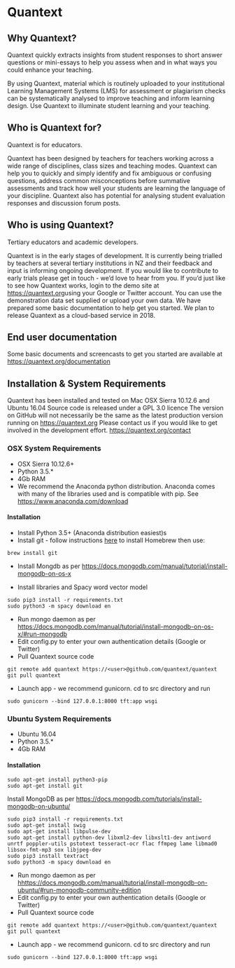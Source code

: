# Quantext

## Why Quantext?

Quantext quickly extracts insights from student responses to short answer questions or mini-essays to help you assess when and in what ways you could enhance your teaching. 

By using Quantext, material which is routinely uploaded to your institutional Learning Management Systems (LMS) for assessment or plagiarism checks can be systematically analysed to improve teaching and inform learning design. Use Quantext to illuminate student learning and your teaching.

## Who is Quantext for?

Quantext is for educators. 

Quantext has been designed by teachers for teachers working across a wide range of disciplines, class sizes and teaching modes. Quantext can help you to quickly and simply identify and fix ambiguous or confusing questions, address common misconceptions before summative assessments and track how well your students are learning the language of your discipline. Quantext also has potential for analysing student evaluation responses and discussion forum posts.

## Who is using Quantext?

Tertiary educators and academic developers. 

Quantext is in the early stages of development. It is currently being trialled by teachers at several tertiary institutions in NZ and their feedback and input is informing ongoing development. If you would like to contribute to early trials please get in touch - we’d love to hear from you. If you’d just like to see how Quantext works, login to the demo site at <a href="https://quantext.org" target="_blank">https://quantext.org</a>using your Google or Twitter account. You can use the demonstration data set supplied or upload your own data. We have prepared some basic documentation to help get you started. We plan to release Quantext as a cloud-based service in 2018.

## End user documentation
Some basic documents and screencasts to get you started are available at <a href="https://quantext.org/documentation" target="_blank">https://quantext.org/documentation</a>

## Installation & System Requirements
Quantext has been installed and tested on Mac OSX Sierra 10.12.6 and Ubuntu 16.04
Source code is released under a GPL 3.0 licence 
The version on GitHub will not necessarily be the same as the latest production version running on <a href="https://quantext.org" target="_blank">https://quantext.org</a>
Please contact us if you would like to get involved in the development effort. <a href="https://quantext.org/contact" target="_blank">https://quantext.org/contact</a>

### OSX System Requirements

* OSX Sierra 10.12.6+
* Python 3.5.*
* 4Gb RAM
* We recommend the Anaconda python distribution. Anaconda comes with many of the libraries used and is compatible with pip. See <a href="https://www.anaconda.com/download" target="_blank">https://www.anaconda.com/download</a>

#### Installation
* Install Python 3.5+ (Anaconda distribution easiest)s
* Install git - follow instructions <a href="https://gist.github.com/derhuerst/1b15ff4652a867391f03#file-mac-md" target="_blank">here</a> to install Homebrew then use: 
```Shell
brew install git
```
* Install Mongdb as per <a href="https://docs.mongodb.com/manual/tutorial/install-mongodb-on-os-x" target="_blank">https://docs.mongodb.com/manual/tutorial/install-mongodb-on-os-x</a>

* Install libraries and Spacy word vector model
```Shell
sudo pip3 install -r requirements.txt
sudo python3 -m spacy download en
```
* Run mongo daemon as per <a href="https://docs.mongodb.com/manual/tutorial/install-mongodb-on-os-x/#run-mongodb" target="_blank">https://docs.mongodb.com/manual/tutorial/install-mongodb-on-os-x/#run-mongodb</a>
* Edit config.py to enter your own authentication details (Google or Twitter)
* Pull Quantext source code
```Shell
git remote add quantext https://<user>@github.com/quantext/quantext
git pull quantext
```
* Launch app - we recommend gunicorn. cd to src directory and run

```Shell
sudo gunicorn --bind 127.0.0.1:8000 tft:app wsgi
```

### Ubuntu System Requirements

* Ubuntu 16.04
* Python 3.5.*
* 4Gb RAM

#### Installation

```Shell
sudo apt-get install python3-pip
sudo apt-get install git
```

Install MongoDB as per <a href="https://docs.mongodb.com/tutorials/install-mongodb-on-ubuntu/" target="_blank">https://docs.mongodb.com/tutorials/install-mongodb-on-ubuntu/</a>

```Shell
sudo pip3 install -r requirements.txt
sudo apt-get install swig
sudo apt-get install libpulse-dev
sudo apt-get install python-dev libxml2-dev libxslt1-dev antiword unrtf poppler-utils pstotext tesseract-ocr flac ffmpeg lame libmad0 libsox-fmt-mp3 sox libjpeg-dev
sudo pip3 install textract
sudo python3 -m spacy download en

```
* Run mongo daemon as per <a href="https://docs.mongodb.com/manual/tutorial/install-mongodb-on-ubuntu/#run-mongodb-community-edition" target="_blank">hhttps://docs.mongodb.com/manual/tutorial/install-mongodb-on-ubuntu/#run-mongodb-community-edition</a>
* Edit config.py to enter your own authentication details (Google or Twitter)
* Pull Quantext source code
```Shell
git remote add quantext https://<user>@github.com/quantext/quantext
git pull quantext
```
* Launch app - we recommend gunicorn. cd to src directory and run

```Shell
sudo gunicorn --bind 127.0.0.1:8000 tft:app wsgi


